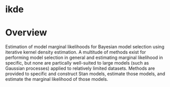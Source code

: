 # ikde

# Overview

Estimation of model marginal likelihoods for Bayesian model selection using iterative
kernel density estimation. A multitude of methods exist for performing model selection in
general and estimating marginal likelihood in specific, but none are partically well-suited to
large models (such as Gaussian processes) applied to relatively limited datasets. Methods are
provided to specific and construct Stan models, estimate those models, and estimate the
marginal likelihood of those models.